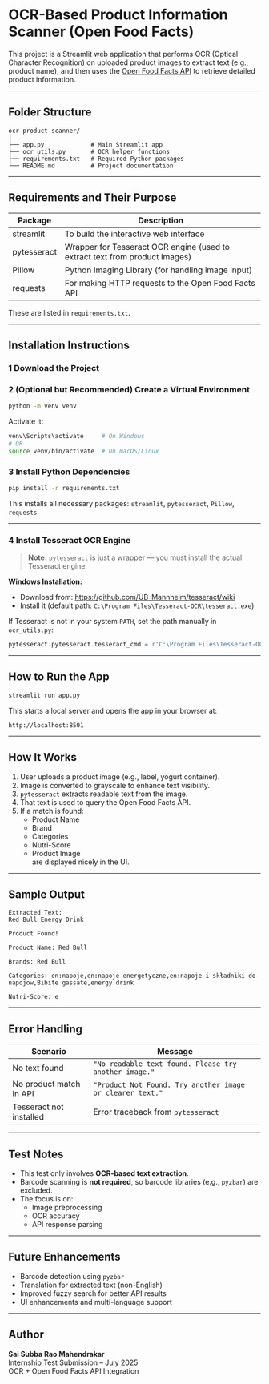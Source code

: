 #  OCR-Based Product Information Scanner (Open Food Facts)

This project is a Streamlit web application that performs OCR (Optical Character Recognition) on uploaded product images to extract text (e.g., product name), and then uses the [Open Food Facts API](https://world.openfoodfacts.org/data) to retrieve detailed product information.

---

##  Folder Structure

```
ocr-product-scanner/
│
├── app.py             # Main Streamlit app
├── ocr_utils.py       # OCR helper functions
├── requirements.txt   # Required Python packages
└── README.md          # Project documentation
```

---

##  Requirements and Their Purpose

| Package       | Description                                                                 |
|---------------|-----------------------------------------------------------------------------|
| streamlit     | To build the interactive web interface                                       |
| pytesseract   | Wrapper for Tesseract OCR engine (used to extract text from product images) |
| Pillow        | Python Imaging Library (for handling image input)                           |
| requests      | For making HTTP requests to the Open Food Facts API                         |

These are listed in `requirements.txt`.

---

##  Installation Instructions

### 1️ Download the Project


### 2️ (Optional but Recommended) Create a Virtual Environment

```bash
python -m venv venv
```

Activate it:

```bash
venv\Scripts\activate     # On Windows
# OR
source venv/bin/activate  # On macOS/Linux
```

### 3️ Install Python Dependencies

```bash
pip install -r requirements.txt
```

This installs all necessary packages: `streamlit`, `pytesseract`, `Pillow`, `requests`.

---

### 4️ Install Tesseract OCR Engine

> **Note:** `pytesseract` is just a wrapper — you must install the actual Tesseract engine.

 **Windows Installation:**

- Download from: https://github.com/UB-Mannheim/tesseract/wiki
- Install it (default path: `C:\Program Files\Tesseract-OCR\tesseract.exe`)

 If Tesseract is not in your system `PATH`, set the path manually in `ocr_utils.py`:

```python
pytesseract.pytesseract.tesseract_cmd = r'C:\Program Files\Tesseract-OCR\tesseract.exe'
```

---

##  How to Run the App

```bash
streamlit run app.py
```

This starts a local server and opens the app in your browser at:

```
http://localhost:8501
```

---

## How It Works

1. User uploads a product image (e.g., label, yogurt container).
2. Image is converted to grayscale to enhance text visibility.
3. `pytesseract` extracts readable text from the image.
4. That text is used to query the Open Food Facts API.
5. If a match is found:
   -  Product Name
   -  Brand
   -  Categories
   -  Nutri-Score
   -  Product Image  
   are displayed nicely in the UI.

---

##  Sample Output

```
Extracted Text:
Red Bull Energy Drink

Product Found!

Product Name: Red Bull

Brands: Red Bull

Categories: en:napoje,en:napoje-energetyczne,en:napoje-i-składniki-do-napojow,Bibite gassate,energy drink

Nutri-Score: e
```

---

##  Error Handling

| Scenario                   | Message                                                   |
|----------------------------|------------------------------------------------------------|
| No text found              | `"No readable text found. Please try another image."`     |
| No product match in API    | `"Product Not Found. Try another image or clearer text."`|
| Tesseract not installed    | Error traceback from `pytesseract`                         |

---

##  Test Notes

- This test only involves **OCR-based text extraction**.
- Barcode scanning is **not required**, so barcode libraries (e.g., `pyzbar`) are excluded.
- The focus is on:
  - Image preprocessing
  - OCR accuracy
  - API response parsing

---

##  Future Enhancements

- Barcode detection using `pyzbar`
- Translation for extracted text (non-English)
- Improved fuzzy search for better API results
- UI enhancements and multi-language support

---

##  Author

**Sai Subba Rao Mahendrakar**  
Internship Test Submission – July 2025  
OCR + Open Food Facts API Integration  
